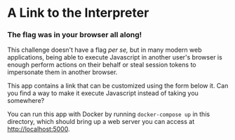 # A Link to the Interpreter
### The flag was in your browser all along!

This challenge doesn't have a flag *per se,* but in many modern web applications, being able to execute Javascript in another user's browser is enough perform actions on their behalf or steal session tokens to impersonate them in another browser.

This app contains a link that can be customized using the form below it. Can you find a way to make it execute Javascript instead of taking you somewhere?

You can run this app with Docker by running `docker-compose up` in this directory, which should bring up a web server you can access at [http://localhost:5000](http://localhost:5000).